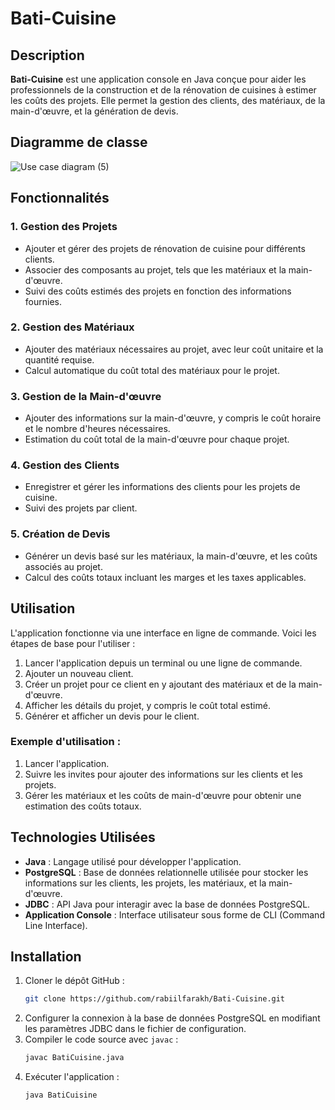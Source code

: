 # Bati-Cuisine

## Description
**Bati-Cuisine** est une application console en Java conçue pour aider les professionnels de la construction et de la rénovation de cuisines à estimer les coûts des projets. Elle permet la gestion des clients, des matériaux, de la main-d'œuvre, et la génération de devis.


## Diagramme de classe
![Use case diagram (5)](https://github.com/user-attachments/assets/a3a2b05f-b79b-424c-81c7-e34ab8298b48)


## Fonctionnalités

### 1. Gestion des Projets
- Ajouter et gérer des projets de rénovation de cuisine pour différents clients.
- Associer des composants au projet, tels que les matériaux et la main-d'œuvre.
- Suivi des coûts estimés des projets en fonction des informations fournies.

### 2. Gestion des Matériaux
- Ajouter des matériaux nécessaires au projet, avec leur coût unitaire et la quantité requise.
- Calcul automatique du coût total des matériaux pour le projet.

### 3. Gestion de la Main-d'œuvre
- Ajouter des informations sur la main-d'œuvre, y compris le coût horaire et le nombre d'heures nécessaires.
- Estimation du coût total de la main-d'œuvre pour chaque projet.

### 4. Gestion des Clients
- Enregistrer et gérer les informations des clients pour les projets de cuisine.
- Suivi des projets par client.

### 5. Création de Devis
- Générer un devis basé sur les matériaux, la main-d'œuvre, et les coûts associés au projet.
- Calcul des coûts totaux incluant les marges et les taxes applicables.

## Utilisation
L'application fonctionne via une interface en ligne de commande. Voici les étapes de base pour l'utiliser :

1. Lancer l'application depuis un terminal ou une ligne de commande.
2. Ajouter un nouveau client.
3. Créer un projet pour ce client en y ajoutant des matériaux et de la main-d'œuvre.
4. Afficher les détails du projet, y compris le coût total estimé.
5. Générer et afficher un devis pour le client.

### Exemple d'utilisation :
1. Lancer l'application.
2. Suivre les invites pour ajouter des informations sur les clients et les projets.
3. Gérer les matériaux et les coûts de main-d'œuvre pour obtenir une estimation des coûts totaux.

## Technologies Utilisées
- **Java** : Langage utilisé pour développer l'application.
- **PostgreSQL** : Base de données relationnelle utilisée pour stocker les informations sur les clients, les projets, les matériaux, et la main-d'œuvre.
- **JDBC** : API Java pour interagir avec la base de données PostgreSQL.
- **Application Console** : Interface utilisateur sous forme de CLI (Command Line Interface).

## Installation
1. Cloner le dépôt GitHub :
    ```bash
    git clone https://github.com/rabiilfarakh/Bati-Cuisine.git
    ```
2. Configurer la connexion à la base de données PostgreSQL en modifiant les paramètres JDBC dans le fichier de configuration.
3. Compiler le code source avec `javac` :
    ```bash
    javac BatiCuisine.java
    ```
4. Exécuter l'application :
    ```bash
    java BatiCuisine
    ```
